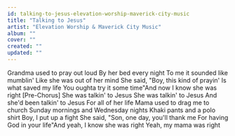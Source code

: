 ```yaml
---
id: talking-to-jesus-elevation-worship-maverick-city-music
title: "Talking to Jesus"
artist: "Elevation Worship & Maverick City Music"
album: ""
cover: ""
created: ""
updated: ""
---
```


Grandma used to pray out loud
By her bed every night
To me it sounded like mumblin'
Like she was out of her mind
She said, "Boy, this kind of prayin'
Is what saved my life
You oughta try it some time"And now I know she was right
[Pre-Chorus]
She was talkin' to Jesus
She was talkin' to Jesus
And she'd been talkin' to Jesus
For all of her life
Mama used to drag me to church
Sunday mornings and Wednesday nights
Khaki pants and a polo shirt
Boy, I put up a fight
She said, "Son, one day, you'll thank me
For having God in your life"And yeah, I know she was right
Yeah, my mama was right
